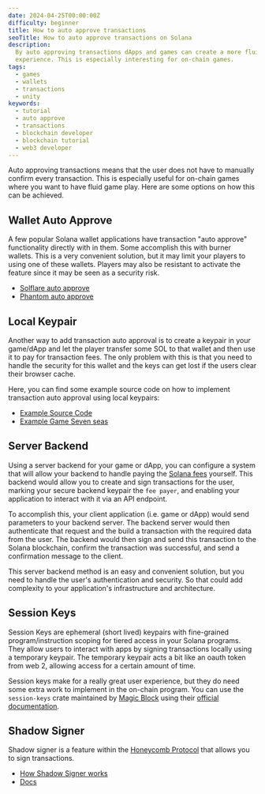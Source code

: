 ```yaml
---
date: 2024-04-25T00:00:00Z
difficulty: beginner
title: How to auto approve transactions
seoTitle: How to auto approve transactions on Solana
description:
  By auto approving transactions dApps and games can create a more fluid user
  experience. This is especially interesting for on-chain games.
tags:
  - games
  - wallets
  - transactions
  - unity
keywords:
  - tutorial
  - auto approve
  - transactions
  - blockchain developer
  - blockchain tutorial
  - web3 developer
---
```


Auto approving transactions means that the user does not have to manually
confirm every transaction. This is especially useful for on-chain games where
you want to have fluid game play. Here are some options on how this can be
achieved.

## Wallet Auto Approve

A few popular Solana wallet applications have transaction "auto approve"
functionality directly with in them. Some accomplish this with burner wallets.
This is a very convenient solution, but it may limit your players to using one
of these wallets. Players may also be resistant to activate the feature since it
may be seen as a security risk.

- [Solflare auto approve](https://twitter.com/solflare_wallet/status/1625950688709644324)
- [Phantom auto approve](https://phantom.app/learn/blog/auto-confirm)

## Local Keypair

Another way to add transaction auto approval is to create a keypair in your
game/dApp and let the player transfer some SOL to that wallet and then use it to
pay for transaction fees. The only problem with this is that you need to handle
the security for this wallet and the keys can get lost if the users clear their
browser cache.

Here, you can find some example source code on how to implement transaction auto
approval using local keypairs:

- [Example Source Code](https://github.com/solana-developers/solana-game-examples/blob/main/seven-seas/unity/Assets/SolPlay/Scripts/Services/WalletHolderService.cs)
- [Example Game Seven seas](https://solplay.de/sevenseas/)

## Server Backend

Using a server backend for your game or dApp, you can configure a system that
will allow your backend to handle paying the [Solana fees](/docs/core/fees.md)
yourself. This backend would allow you to create and sign transactions for the
user, marking your secure backend keypair the `fee payer`, and enabling your
application to interact with it via an API endpoint.

To accomplish this, your client application (i.e. game or dApp) would send
parameters to your backend server. The backend server would then authenticate
that request and the build a transaction with the required data from the user.
The backend would then sign and send this transaction to the Solana blockchain,
confirm the transaction was successful, and send a confirmation message to the
client.

This server backend method is an easy and convenient solution, but you need to
handle the user's authentication and security. So that could add complexity to
your application's infrastructure and architecture.

## Session Keys

Session Keys are ephemeral (short lived) keypairs with fine-grained
program/instruction scoping for tiered access in your Solana programs. They
allow users to interact with apps by signing transactions locally using a
temporary keypair. The temporary keypair acts a bit like an oauth token from web
2, allowing access for a certain amount of time.

Session keys make for a really great user experience, but they do need some
extra work to implement in the on-chain program. You can use the `session-keys`
crate maintained by [Magic Block](https://www.magicblock.gg/) using their
[official documentation](https://docs.magicblock.gg/Onboarding/Session%20Keys/integrating-sessions-in-your-program).

## Shadow Signer

Shadow signer is a feature within the
[Honeycomb Protocol](https://twitter.com/honeycomb_prtcl) that allows you to
sign transactions.

- [How Shadow Signer works](https://twitter.com/honeycomb_prtcl/status/1777807635795919038)
- [Docs](https://docs.honeycombprotocol.com/services/)
